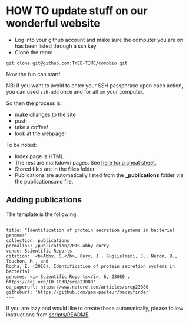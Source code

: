 # HOW TO update stuff on our wonderful website

* Log into your github account and make sure the computer you are on has been listed through a ssh key
* Clone the repo:

`git clone git@github.com:TrEE-TIMC/compbio.git`


Now the fun can start!

NB: if you want to avoid to enter your SSH passphrase upon each action, you can used `ssh-add` once and for all on your computer.


So then the process is:
- make changes to the site
- push
- take a coffee!
- look at the webpage!


To be noted:
* Index page is HTML
* The rest are markdown pages. See [here for a cheat sheet.](https://www.markdownguide.org/cheat-sheet/)
* Stored files are in the **files** folder
* Publications are automatically listed from the **_publications** folder via the publications.md file.


## Adding publications

The template is the following:


	---
	title: "Identification of protein secretion systems in bacterial genomes"
	collection: publications
	permalink: /publication/2016-abby_curry
	venue: Scientific Reports
	citation: '<b>Abby, S.</b>, Cury, J., Guglielmini, J., Néron, B., Touchon, M., and
	Rocha, E. (2016). Identification of protein secretion systems in bacterial
	genomes. <i> Scientific Reports</i>, 6, 23080 . https://doi.org/10.1038/srep23080'
	oa_paperurl: https://www.nature.com/articles/srep23080
	githuburl: 'https://github.com/gem-pasteur/macsyfinder'
	---

If you are lazy and would like to create these automatically, please follow
instructions from [scripts/README](https://github.com/TrEE-TIMC/compbio/blob/gh-pages/scripts/README)
